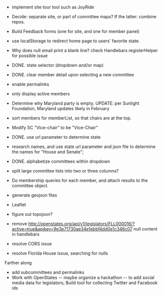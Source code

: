 - implement site tour tool such as JoyRide
- Decide: separate site, or part of committee maps? If the latter: combine repos.
- Build Feedback forms (one for site, and one for member panel)
- use localStorage to redirect home page to users' favorite state.
- Why does null email print a blank line? check Handlebars registerHelper for possible issue
- DONE. state selector (dropdown and/or map)
- DONE. clear member detail upon selecting a new committee
- enable permalinks
- only display active members
- Determine why Maryland party is empty. UPDATE: per Sunlight Foundation, Maryland updates likely in February
- sort members for memberList, so that chairs are at the top.
- Modify SC "Vice-chair" to be "Vice-Chair"
- DONE. use url parameter to determine state
- research names, and use state url parameter and json file to determine the names for "House and Senate";
- DONE. alphabetize committees within dropdown
- split large committee lists into two or three columns?
- Do membership queries for each member, and attach results to the committee object.
- generate geojson files
- Leaflet
- figure out topojson?

- remove http://openstates.org/api/v1/legislators/FLL000016/?active=true&apikey=9e3e71730ae34e1ebbf4dd0e1c346c07 null
 content in handlebars
- resolve CORS issue
- resolve Florida House issue, searching for nulls

Farther along
- add subcommittees and permalinks
- Work with OpenStates -- maybe organize a hackathon -- to add social media data for legislators; Build tool for collecting Twitter and Facebook ids
